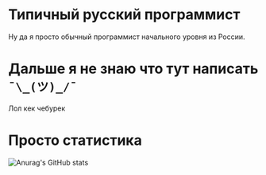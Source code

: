 # Типичный русский программист

Ну да я просто обычный программист начального уровня из России.

# Дальше я не знаю что тут написать `¯\_(ツ)_/¯`
Лол кек чебурек

# Просто статистика
![Anurag's GitHub stats](https://github-readme-stats.vercel.app/api?username=TRB-Exe&theme=dark&show_icons=true)
